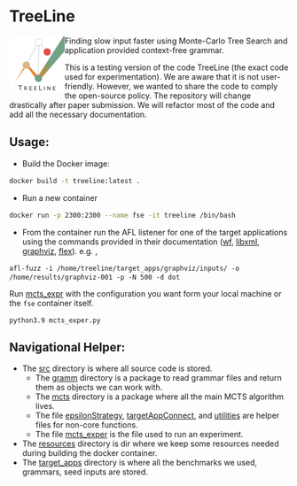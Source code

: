 # TreeLine

<img align="left" src="treeline-logo.png" width=100>
Finding slow input faster using Monte-Carlo Tree Search and application provided context-free grammar. 

This is a testing version of the code TreeLine (the exact code used for experimentation). We are aware that it is not
user-friendly. However, we wanted to share the code to comply the open-source policy. The repository will change
drastically after paper submission. We will refactor most of the code and add all the necessary documentation.

## Usage:

- Build the Docker image:
```sh
docker build -t treeline:latest .
```

- Run a new container
```sh
docker run -p 2300:2300 --name fse -it treeline /bin/bash
```
- From the container run the AFL listener for one of the target applications using the commands provided in their 
documentation ([wf](target_apps/word-frequency/README.md), [libxml](target_apps/libxml2/README.md), 
[graphviz](target_apps/graphviz/README.md), [flex](target_apps/flex/README.md)).
e.g. , 
```shell
afl-fuzz -i /home/treeline/target_apps/graphviz/inputs/ -o /home/results/graphviz-001 -p -N 500 -d dot
```

Run [mcts_expr](mcts_exper.py) with the configuration you want form your local machine or the `fse` container itself. 
```shell
python3.9 mcts_exper.py
```

## Navigational Helper:
- The [src](src) directory is where all source code is stored.
  - The [gramm](src/gramm) directory is a package to read grammar files and return them as objects we can work with.
  - The [mcts](src/mcts) directory is a package where all the main MCTS algorithm lives.
  - The file [epsilonStrategy](src/epsilonStrategy.py), [targetAppConnect](src/targetAppConnect.py), 
  and [utilities](src/utilities.py) are helper files for non-core functions.
  - The file [mcts_exper](src/mcts_exper.py) is the file used to run an experiment.
- The [resources](resources) directory is dir where we keep some resources needed during building the docker container.  
- The [target_apps](target_apps) directory is where all the benchmarks we used, grammars, seed inputs are stored.
